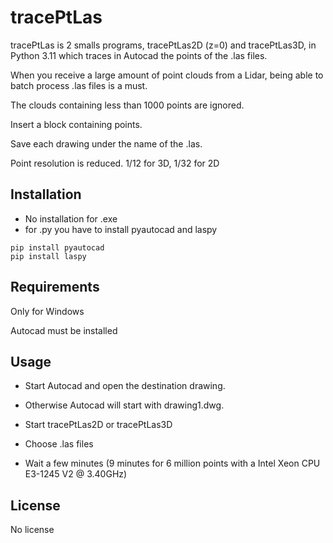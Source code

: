 # tracePtLas

tracePtLas is 2 smalls programs, tracePtLas2D (z=0) and tracePtLas3D, in Python 3.11 which traces in Autocad the points of the .las files.

When you receive a large amount of point clouds from a Lidar, being able to batch process .las files is a must.

The clouds containing less than 1000 points are ignored.

Insert a block containing points.

Save each drawing under the name of the .las.

Point resolution is reduced. 1/12 for 3D, 1/32 for 2D
 
## Installation

   - No installation for .exe
   - for .py you have to install pyautocad and laspy

```
pip install pyautocad
pip install laspy
```

## Requirements

  Only for Windows

  Autocad must be installed

## Usage

  - Start Autocad and open the destination drawing.

  - Otherwise Autocad will start with drawing1.dwg.

  - Start tracePtLas2D or tracePtLas3D

  - Choose .las files

  - Wait a few minutes (9 minutes for 6 million points with a Intel Xeon CPU E3-1245 V2 @ 3.40GHz)


## License

  No license
